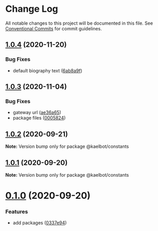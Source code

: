 # Change Log

All notable changes to this project will be documented in this file.
See [Conventional Commits](https://conventionalcommits.org) for commit guidelines.

## [1.0.4](https://github.com/kaeltec/packages/compare/v1.0.3...v1.0.4) (2020-11-20)


### Bug Fixes

* default biography text ([6ab8a9f](https://github.com/kaeltec/packages/commit/6ab8a9f397395b8c965e5e1f2ed21167b614131e))





## [1.0.3](https://github.com/kaeltec/packages/compare/v1.0.2...v1.0.3) (2020-11-04)


### Bug Fixes

* gateway url ([ae36a65](https://github.com/kaeltec/packages/commit/ae36a6579086c529a368df4dd4d2da2884f661c5))
* package files ([0005824](https://github.com/kaeltec/packages/commit/0005824532bfac10977c90275865b6be7ba4a16c))





## [1.0.2](https://github.com/kaeltec/packages/compare/v1.0.1...v1.0.2) (2020-09-21)

**Note:** Version bump only for package @kaelbot/constants





## [1.0.1](https://github.com/kaeltec/packages/compare/v0.1.0...v1.0.1) (2020-09-20)

**Note:** Version bump only for package @kaelbot/constants





# [0.1.0](https://github.com/kaeltec/packages/compare/v0.0.2...v0.1.0) (2020-09-20)


### Features

* add packages ([0337e94](https://github.com/kaeltec/packages/commit/0337e9436fb635300f5a312c671a2f21818b4daf))
